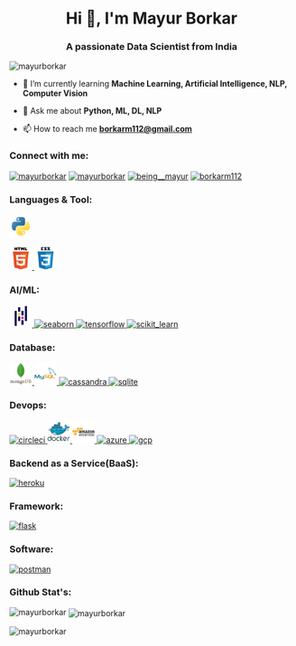 <h1 align="center">Hi 👋, I'm Mayur Borkar</h1>
<h3 align="center">A passionate Data Scientist from India</h3>

<p align="left"> <img src="https://komarev.com/ghpvc/?username=mayurborkar&label=Profile%20views&color=0e75b6&style=flat" alt="mayurborkar" /> </p>

- 🌱 I’m currently learning **Machine Learning, Artificial Intelligence, NLP, Computer Vision**

- 💬 Ask me about **Python, ML, DL, NLP**

- 📫 How to reach me **borkarm112@gmail.com**

<h3 align="left">Connect with me:</h3>
<p align="left">
<a href="https://github.com/mayurborkar" target="blank"><img align="center" src="https://github.com/mayurborkar/github-profile-readme-generator/blob/master/src/images/icons/Social/github.svg" alt="mayurborkar" height="30" width="40" /></a>
<a href="https://linkedin.com/in/mayurborkar" target="blank"><img align="center" src="https://github.com/mayurborkar/github-profile-readme-generator/blob/master/src/images/icons/Social/linked-in-alt.svg" alt="mayurborkar" height="30" width="40" /></a>
<a href="https://instagram.com/being__mayur" target="blank"><img align="center" src="https://github.com/mayurborkar/github-profile-readme-generator/blob/master/src/images/icons/Social/instagram.svg" alt="being__mayur" height="30" width="40" /></a>
<a href="https://www.hackerrank.com/borkarm112" target="blank"><img align="center" src="https://github.com/mayurborkar/github-profile-readme-generator/blob/master/src/images/icons/Social/hackerrank.svg" alt="borkarm112" height="30" width="40" /></a>
</p>

<h3 align="left">Languages & Tool:</h3>
<a href="https://www.python.org" target="_blank"> <img src="https://raw.githubusercontent.com/devicons/devicon/master/icons/python/python-original.svg" alt="python" width="40" height="40"/> </a>

<!-- <h3 align="left">Frontend Development:</h3> -->
<a href="https://www.w3.org/html/" target="_blank"> <img src="https://raw.githubusercontent.com/devicons/devicon/master/icons/html5/html5-original-wordmark.svg" alt="html5" width="40" height="40"/> </a>
<a href="https://www.w3schools.com/css/" target="_blank"> <img src="https://raw.githubusercontent.com/devicons/devicon/master/icons/css3/css3-original-wordmark.svg" alt="css3" width="40" height="40"/> </a>

<h3 align="left">AI/ML:</h3>
<a href="https://pandas.pydata.org/" target="_blank"> <img src="https://raw.githubusercontent.com/devicons/devicon/2ae2a900d2f041da66e950e4d48052658d850630/icons/pandas/pandas-original.svg" alt="pandas" width="40" height="40"/> </a>
<a href="https://seaborn.pydata.org/" target="_blank"> <img src="https://seaborn.pydata.org/_images/logo-mark-lightbg.svg" alt="seaborn" width="40" 
height="40"/> </a>
<a href="https://www.tensorflow.org" target="_blank"> <img src="https://www.vectorlogo.zone/logos/tensorflow/tensorflow-icon.svg" alt="tensorflow" width="40" 
height="40"/> </a>
<a href="https://scikit-learn.org/" target="_blank"> <img src="https://upload.wikimedia.org/wikipedia/commons/0/05/Scikit_learn_logo_small.svg" alt="scikit_learn" width="40" height="40"/> </a>

<h3 align="left">Database:</h3>
<a href="https://www.mongodb.com/" target="_blank"> <img src="https://raw.githubusercontent.com/devicons/devicon/master/icons/mongodb/mongodb-original-wordmark.svg" alt="mongodb" width="40" height="40"/> </a>
<a href="https://www.mysql.com/" target="_blank"> <img src="https://raw.githubusercontent.com/devicons/devicon/master/icons/mysql/mysql-original-wordmark.svg" alt="mysql" width="40" height="40"/> </a>
<a href="https://cassandra.apache.org/" target="_blank"> <img src="https://www.vectorlogo.zone/logos/apache_cassandra/apache_cassandra-icon.svg" alt="cassandra" width="40" height="40"/> </a>
<a href="https://www.sqlite.org/" target="_blank"> <img src="https://www.vectorlogo.zone/logos/sqlite/sqlite-icon.svg" alt="sqlite" width="40" height="40"/> </a>

<h3 align="left">Devops:</h3>
<a href="https://circleci.com" target="_blank" rel="noreferrer"> <img src="https://www.vectorlogo.zone/logos/circleci/circleci-icon.svg" alt="circleci" width="40" height="40"/> </a>
<a href="https://www.docker.com/" target="_blank" rel="noreferrer"> <img src="https://raw.githubusercontent.com/devicons/devicon/master/icons/docker/docker-original-wordmark.svg" alt="docker" width="40" height="40"/> </a>
<a href="https://aws.amazon.com" target="_blank"> <img src="https://raw.githubusercontent.com/devicons/devicon/master/icons/amazonwebservices/amazonwebservices-original-wordmark.svg" alt="aws" width="40" height="40"/> </a> 
<a href="https://azure.microsoft.com/en-in/" target="_blank"> <img src="https://www.vectorlogo.zone/logos/microsoft_azure/microsoft_azure-icon.svg" alt="azure" width="40" height="40"/> </a>
<a href="https://cloud.google.com" target="_blank"> <img src="https://www.vectorlogo.zone/logos/google_cloud/google_cloud-icon.svg" alt="gcp" width="40" 
height="40"/> </a>

<h3 align="left">Backend as a Service(BaaS):</h3>
<a href="https://heroku.com" target="_blank"> <img src="https://www.vectorlogo.zone/logos/heroku/heroku-icon.svg" alt="heroku" width="40" height="40"/> </a> 

<h3 align="left">Framework:</h3>
<a href="https://flask.palletsprojects.com/" target="_blank"> <img src="https://www.vectorlogo.zone/logos/pocoo_flask/pocoo_flask-icon.svg" alt="flask" width="40" height="40"/> </a>

<h3 align="left">Software:</h3>
<a href="https://postman.com" target="_blank"> <img src="https://www.vectorlogo.zone/logos/getpostman/getpostman-icon.svg" alt="postman" width="40" height="40"/> </a>  

<h3 align="left">Github Stat's:</h3>
<p><img align="left" src="https://github-readme-stats.vercel.app/api/top-langs?username=mayurborkar&show_icons=true&locale=en&layout=compact" alt="mayurborkar" /></p>

<p>&nbsp;<img align="center" src="https://github-readme-stats.vercel.app/api?username=mayurborkar&show_icons=true&locale=en" alt="mayurborkar" /></p>

<p><img align="center" src="https://github-readme-streak-stats.herokuapp.com/?user=mayurborkar&" alt="mayurborkar" /></p>
